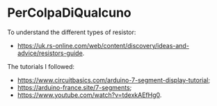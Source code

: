 # PerColpaDiQualcuno

To understand the different types of resistor:
* <https://uk.rs-online.com/web/content/discovery/ideas-and-advice/resistors-guide>.

The tutorials I followed:
* <https://www.circuitbasics.com/arduino-7-segment-display-tutorial>;
* <https://arduino-france.site/7-segments>;
*  <https://www.youtube.com/watch?v=tdexkAEfHg0>.
